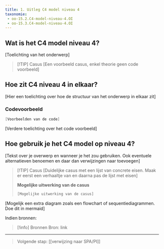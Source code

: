 ```yaml
---
title: 1. Uitleg C4 model niveau 4
taxonomie:
 - oo-15.2.C4-model-niveau-4.OI
 - oo-15.3.C4-model-niveau-4.OI
---
```


## Wat is het C4 model niveau 4?
[Toelichting van het onderwerp]

> [!TIP] Casus
> [Een voorbeeld casus, enkel theorie geen code voorbeeld]

## Hoe zit C4 niveau 4 in elkaar?
[Hier een toelichting over hoe de structuur van het onderwerp in elkaar zit]

### Codevoorbeeld
```csharp
[Voorbeelden van de code]
```

[Verdere toelichting over het code voorbeeld]

## Hoe gebruik je het C4 model op niveau 4?
[Tekst over je overwerp en wanneer je het zou gebruiken. Ook eventuele alternatieven benoemen en daar dan verwijzingen naar toevoegen]

> [!TIP] Casus
>[Duidelijke casus met een lijst van concrete eisen. Maak er eerst een verhaaltje van en daarna pas de lijst met eisen]
>
> **Mogelijke uitwerking van de casus**
> ```csharp
> [Mogelijke uitwerking van de casus]
> ```

[Mogelijk een extra diagram zoals een flowchart of sequentiediagrammen. Doe dit in mermaid]

Indien bronnen:
> [!info] Bronnen
> Bron: link

---

> Volgende stap: [[verwijzing naar SPA/PI]]
